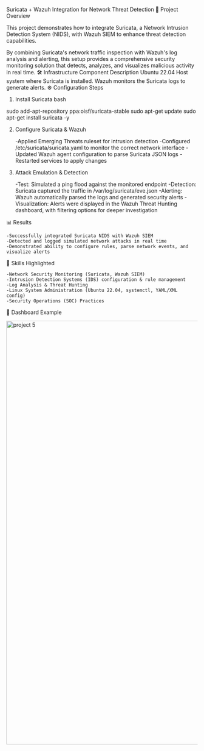 Suricata + Wazuh Integration for Network Threat Detection
📌 Project Overview

This project demonstrates how to integrate Suricata, a Network Intrusion Detection System (NIDS), with Wazuh SIEM to enhance threat detection capabilities.

By combining Suricata's network traffic inspection with Wazuh's log analysis and alerting, this setup provides a comprehensive security monitoring solution that detects, analyzes, and visualizes malicious activity in real time.
🛠️ Infrastructure
Component	Description
Ubuntu 22.04	Host system where Suricata is installed. Wazuh monitors the Suricata logs to generate alerts.
⚙️ Configuration Steps
1. Install Suricata
bash

sudo add-apt-repository ppa:oisf/suricata-stable
sudo apt-get update
sudo apt-get install suricata -y

2. Configure Suricata & Wazuh

    -Applied Emerging Threats ruleset for intrusion detection
    -Configured /etc/suricata/suricata.yaml to monitor the correct network interface
    -Updated Wazuh agent configuration to parse Suricata JSON logs
    -Restarted services to apply changes

3. Attack Emulation & Detection

    -Test: Simulated a ping flood against the monitored endpoint
    -Detection: Suricata captured the traffic in /var/log/suricata/eve.json
    -Alerting: Wazuh automatically parsed the logs and generated security alerts
    -Visualization: Alerts were displayed in the Wazuh Threat Hunting dashboard, with filtering options for deeper investigation

📊 Results

    -Successfully integrated Suricata NIDS with Wazuh SIEM
    -Detected and logged simulated network attacks in real time
    -Demonstrated ability to configure rules, parse network events, and visualize alerts

🚀 Skills Highlighted

    -Network Security Monitoring (Suricata, Wazuh SIEM)
    -Intrusion Detection Systems (IDS) configuration & rule management
    -Log Analysis & Threat Hunting
    -Linux System Administration (Ubuntu 22.04, systemctl, YAML/XML config)
    -Security Operations (SOC) Practices

📸 Dashboard Example

<img width="1710" height="1112" alt="project 5" src="https://github.com/user-attachments/assets/417d13c7-4291-4d7e-892f-b084fb0ae3b3" />
